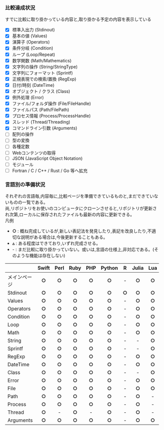 ### 比較達成状況
すでに比較に取り掛かっている内容と,取り掛かる予定の内容を表示している  

- [x] 標準入出力 (Stdinout)
- [x] 基本の値 (Values)
- [x] 演算子 (Operators)
- [x] 条件分岐 (Condition)
- [x] ループ (Loop/Repeat)
- [x] 数学関数 (Math/Mathematics)
- [x] 文字列の操作 (String/StringType)
- [x] 文字列にフォーマット (Sprintf)
- [x] 正規表現での検索/置換 (RegExp)
- [x] 日付/時刻 (DateTime)
- [x] オブジェクト / クラス (Class)
- [x] 例外処理 (Error)
- [x] ファイル/フォルダ操作 (File/FileHandle)
- [x] ファイルパス (Path/FilePath)
- [x] プロセス情報 (Process/ProcessHandle)
- [x] スレッド (Thread/Threading)
- [x] コマンドライン引数 (Arguments)
- [ ] 配列の操作
- [ ] 型の変換
- [ ] 各種定数
- [ ] Webコンテンツの取得
- [ ] JSON (JavaScript Object Notation)
- [ ] モジュール
- [ ] Fortran / C / C++ / Rust / Go 等へ拡充

### 言語別の準備状況
それぞれの言語毎,内容毎に,比較ページを準備できているものと,まだできていないものの一覧である。  
尚,リポジトリをお使いのコンピュータにクローンさせると,リポジトリが更新され次第,ローカルに保存されたファイルも最新の内容に更新できる。  
凡例  
* **○** : 概ね完成しているが,新しい表記法を発見したり,表記を改良したり,不適切な説明がある場合は,今後更新することもある。
* **▵** : ある程度はできており,いずれ完成させる。
* \- : まだ比較に取り掛かっていない。或いは,言語の仕様上,非対応である。(そのような機能は存在しない)
  

|  | Swift | Perl | Ruby | PHP | Python | R | Julia | Lua | Bash | PowerShell | JavaScript | Java | Groovy | Scala | Kotlin | Fortran | C | C++ | Go | Rust |
|:-|:-----:|:----:|:----:|:---:|:------:|:-:|:-----:|:---:|:----:|:----------:|:----------:|:----:|:------:|:-----:|:------:|:-------:|:-:|:---:|:--:|:----:|
| メインページ | **○** | **○** | **○** | **○** | **○** | - | **○** | **○** | **○** | **○** | - | **○** | - | - | - | **○** | **○** | **○** | **○** | **○** |
| Stdinout | **○** | **○** | **○** | **○** | **○** | **○** | **○** | **○** | **○** | **○** | **○** | **○** | **▵** | **▵** | **▵** | **○** | **○** | **○** | **○** | **○** |
| Values | **○** | **○** | **○** | **○** | **○** | - | **○** | **○** | **○** | **○** | **○** | **○** | - | - | - | **○** | **○** | **○** | **○** | **○** |
| Operators | **○** | **○** | **○** | **○** | **○** | - | **○** | **○** | **○** | **○** | **○** | **○** | - | - | - | **○** | **○** | **○** | **○** | **○** |
| Condition | **○** | **○** | **○** | **○** | **○** | - | **○** | **○** | **○** | **○** | **○** | **○** | - | - | - | **○** | **○** | **○** | **○** | **○** |
| Loop | **○** | **○** | **○** | **○** | **○** | - | **○** | **○** | **○** | **○** | **○** | **○** | - | - | - | **○** | **○** | **○** | **○** | **○** |
| Math | **○** | **○** | **○** | **○** | **○** | - | **○** | **○** | **○** | **○** | **○** | **○** | - | - | - | **○** | **○** | **○** | **○** | - |
| String | **○** | **○** | **○** | **○** | **○** | - | - | **○** | **○** | **○** | **○** | **○** | - | - | - | - | **○** | - | - | - |
| Sprintf | **○** | **○** | **○** | **○** | **○** | - | - | **○** | **○** | - | - | **○** | - | - | - | - | - | - | - | - |
| RegExp | **○** | **○** | **○** | **○** | **○** | - | **○** | **○** | **○** | **○** | **○** | **○** | - | - | - | - | **○** | **○** | **○** | **○** |
| DateTime | **○** | **○** | **○** | **○** | **○** | - | **○** | **○** | **○** | **○** | **○** | **○** | - | - | - | - | **○** | **○** | - | - |
| Class | **○** | **○** | **○** | **○** | **○** | - | - | **○** | - | **○** | **○** | **○** | - | - | - | **○** | - | **○** | - | - |
| Error | **○** | **○** | **○** | **○** | **○** | - | **○** | **○** | - | **○** | **○** | **○** | - | - | - | - | - | - | - | - |
| File | **○** | **○** | **○** | **○** | **○** | - | **○** | **○** | **○** | **○** | - | **○** | - | - | - | **▵** | **○** | **○** | **○** | - |
| Path | **○** | **○** | **○** | **○** | **○** | - | **○** | - | **○** | **○** | - | **○** | - | - | - | **▵** | **▵** | - | **○** | - |
| Process | **○** | **○** | **○** | **○** | **○** | - | **○** | - | **○** | **○** | - | **○** | - | - | - | - | - | - | - | - |
| Thread | **○** | - | **○** | - | **○** | - | **○** | - | **○** | **○** | - | **○** | - | - | - | **○** | - | **▵** | **○** | - |
| Arguments | **○** | **○** | **○** | **○** | **○** | - | **○** | **○** | **○** | **○** | - | **○** | - | - | - | **○** | **○** | **○** | **○** | **○** |
